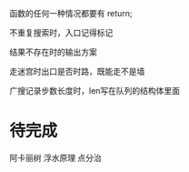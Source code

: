  函数的任何一种情况都要有 return;

不重复搜索时，入口记得标记

结果不存在时的输出方案

走迷宫时出口是否时路，既能走不是墙

广搜记录步数长度时，len写在队列的结构体里面

# 待完成
 阿卡丽树
 浮水原理
 点分治
 
 



